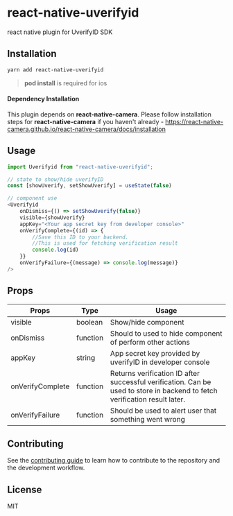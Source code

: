 # react-native-uverifyid

react native plugin for UverifyID SDK

## Installation

```sh
yarn add react-native-uverifyid
```
> **pod install** is required for ios

#### Dependency Installation
This plugin depends on **react-native-camera**. Please follow installation steps for **react-native-camera** if you haven't already - https://react-native-camera.github.io/react-native-camera/docs/installation

## Usage

```js
import Uverifyid from "react-native-uverifyid";

// state to show/hide uverifyID
const [showUverify, setShowUverify] = useState(false)

// component use
<Uverifyid
    onDismiss={() => setShowUverify(false)}
    visible={showUverify}
    appKey="<Your app secret key from developer console>"
    onVerifyComplete={(id) => {
        //Save this ID to your backend.
        //This is used for fetching verification result
        console.log(id)
    }}
    onVerifyFailure={(message) => console.log(message)}
/>
```

## Props
| Props | Type | Usage
|---|---|---
| visible | boolean | Show/hide component
| onDismiss | function | Should to used to hide component of perform other actions
| appKey | string | App secret key provided by uverifyID in developer console
| onVerifyComplete | function | Returns verification ID after successful verification. Can be used to store in backend to fetch verification result later.
| onVerifyFailure | function | Should be used to alert user that something went wrong

## Contributing

See the [contributing guide](CONTRIBUTING.md) to learn how to contribute to the repository and the development workflow.

## License

MIT
